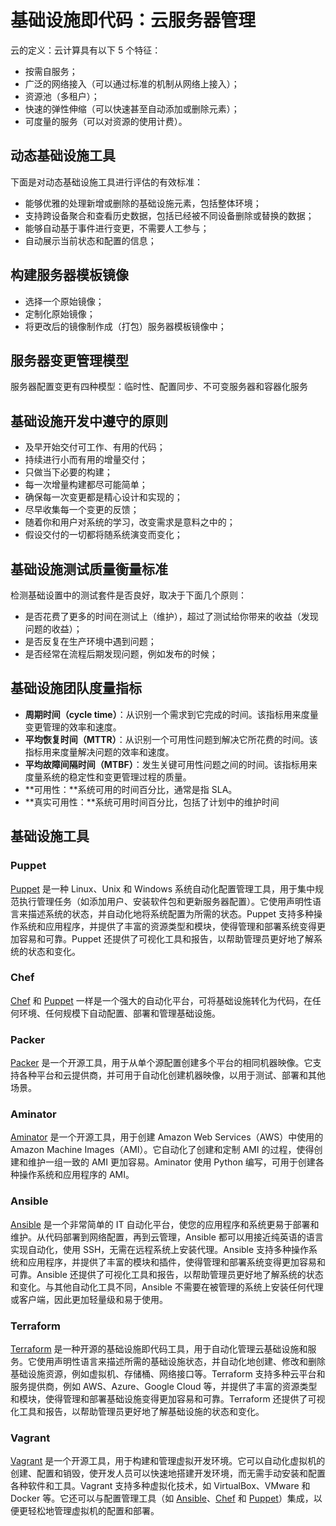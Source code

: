 # 基础设施即代码：云服务器管理

云的定义：云计算具有以下 5 个特征：

- 按需自服务；
- 广泛的网络接入（可以通过标准的机制从网络上接入）；
- 资源池（多租户）；
- 快速的弹性伸缩（可以快速甚至自动添加或删除元素）；
- 可度量的服务（可以对资源的使用计费）。

## 动态基础设施工具

下面是对动态基础设施工具进行评估的有效标准：

- 能够优雅的处理新增或删除的基础设施元素，包括整体环境；
- 支持跨设备聚合和查看历史数据，包括已经被不同设备删除或替换的数据；
- 能够自动基于事件进行变更，不需要人工参与；
- 自动展示当前状态和配置的信息；

## 构建服务器模板镜像

- 选择一个原始镜像；
- 定制化原始镜像；
- 将更改后的镜像制作成（打包）服务器模板镜像中；

## 服务器变更管理模型

服务器配置变更有四种模型：临时性、配置同步、不可变服务器和容器化服务

## 基础设施开发中遵守的原则

- 及早开始交付可工作、有用的代码；
- 持续进行小而有用的增量交付；
- 只做当下必要的构建；
- 每一次增量构建都尽可能简单；
- 确保每一次变更都是精心设计和实现的；
- 尽早收集每一个变更的反馈；
- 随着你和用户对系统的学习，改变需求是意料之中的；
- 假设交付的一切都将随系统演变而变化；

## 基础设施测试质量衡量标准

检测基础设置中的测试套件是否良好，取决于下面几个原则：

- 是否花费了更多的时间在测试上（维护），超过了测试给你带来的收益（发现问题的收益）；
- 是否反复在生产环境中遇到问题；
- 是否经常在流程后期发现问题，例如发布的时候；

## 基础设施团队度量指标

- **周期时间（cycle time）**：从识别一个需求到它完成的时间。该指标用来度量变更管理的效率和速度。
- **平均恢复时间（MTTR）**：从识别一个可用性问题到解决它所花费的时间。该指标用来度量解决问题的效率和速度。
- **平均故障间隔时间（MTBF）**：发生关键可用性问题之间的时间。该指标用来度量系统的稳定性和变更管理过程的质量。
- **可用性：**系统可用的时间百分比，通常是指 SLA。
- **真实可用性：**系统可用时间百分比，包括了计划中的维护时间

## 基础设施工具

### Puppet

[Puppet](https://github.com/puppetlabs/puppet) 是一种 Linux、Unix 和 Windows 系统自动化配置管理工具，用于集中规范执行管理任务（如添加用户、安装软件包和更新服务器配置）。它使用声明性语言来描述系统的状态，并自动化地将系统配置为所需的状态。Puppet 支持多种操作系统和应用程序，并提供了丰富的资源类型和模块，使得管理和部署系统变得更加容易和可靠。Puppet 还提供了可视化工具和报告，以帮助管理员更好地了解系统的状态和变化。

### Chef

[Chef](https://github.com/chef/chef) 和 [Puppet](https://github.com/puppetlabs/puppet) 一样是一个强大的自动化平台，可将基础设施转化为代码，在任何环境、任何规模下自动配置、部署和管理基础设施。

### Packer

[Packer](https://github.com/hashicorp/packer) 是一个开源工具，用于从单个源配置创建多个平台的相同机器映像。它支持各种平台和云提供商，并可用于自动化创建机器映像，以用于测试、部署和其他场景。

### Aminator

[Aminator](https://github.com/Netflix/aminator) 是一个开源工具，用于创建 Amazon Web Services（AWS）中使用的 Amazon Machine Images（AMI）。它自动化了创建和定制 AMI 的过程，使得创建和维护一组一致的 AMI 更加容易。Aminator 使用 Python 编写，可用于创建各种操作系统和应用程序的 AMI。

### Ansible

[Ansible](https://github.com/ansible/ansible) 是一个非常简单的 IT 自动化平台，使您的应用程序和系统更易于部署和维护。从代码部署到网络配置，再到云管理，Ansible 都可以用接近纯英语的语言实现自动化，使用 SSH，无需在远程系统上安装代理。Ansible 支持多种操作系统和应用程序，并提供了丰富的模块和插件，使得管理和部署系统变得更加容易和可靠。Ansible 还提供了可视化工具和报告，以帮助管理员更好地了解系统的状态和变化。与其他自动化工具不同，Ansible 不需要在被管理的系统上安装任何代理或客户端，因此更加轻量级和易于使用。

### Terraform

[Terraform](https://github.com/hashicorp/terraform) 是一种开源的基础设施即代码工具，用于自动化管理云基础设施和服务。它使用声明性语言来描述所需的基础设施状态，并自动化地创建、修改和删除基础设施资源，例如虚拟机、存储桶、网络接口等。Terraform 支持多种云平台和服务提供商，例如 AWS、Azure、Google Cloud 等，并提供了丰富的资源类型和模块，使得管理和部署基础设施变得更加容易和可靠。Terraform 还提供了可视化工具和报告，以帮助管理员更好地了解基础设施的状态和变化。

### Vagrant

[Vagrant](https://github.com/hashicorp/vagrant) 是一个开源工具，用于构建和管理虚拟开发环境。它可以自动化虚拟机的创建、配置和销毁，使开发人员可以快速地搭建开发环境，而无需手动安装和配置各种软件和工具。Vagrant 支持多种虚拟化技术，如 VirtualBox、VMware 和 Docker 等。它还可以与配置管理工具（如 [Ansible](https://github.com/ansible/ansible)、[Chef](https://github.com/chef/chef) 和 [Puppet](https://github.com/puppetlabs/puppet)）集成，以便更轻松地管理虚拟机的配置和部署。